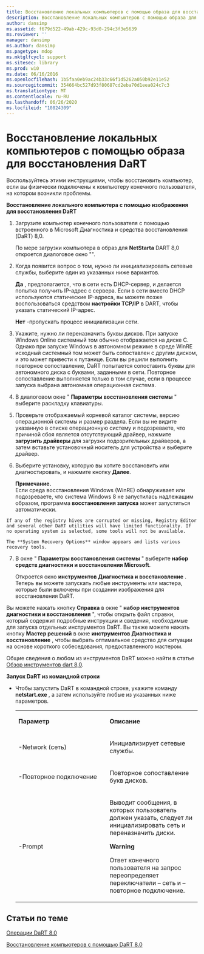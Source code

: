 ```yaml
---
title: Восстановление локальных компьютеров с помощью образа для восстановления DaRT
description: Восстановление локальных компьютеров с помощью образа для восстановления DaRT
author: dansimp
ms.assetid: f679d522-49ab-429c-93d0-294c3f3e5639
ms.reviewer: ''
manager: dansimp
ms.author: dansimp
ms.pagetype: mdop
ms.mktglfcycl: support
ms.sitesec: library
ms.prod: w10
ms.date: 06/16/2016
ms.openlocfilehash: 1b5faa0eb9ac24b33c66f1d5262a050b92e11e52
ms.sourcegitcommit: 354664bc527d93f80687cd2eba70d1eea024c7c3
ms.translationtype: MT
ms.contentlocale: ru-RU
ms.lasthandoff: 06/26/2020
ms.locfileid: "10824309"
---
```

# Восстановление локальных компьютеров с помощью образа для восстановления DaRT


Воспользуйтесь этими инструкциями, чтобы восстановить компьютер, если вы физически подключены к компьютеру конечного пользователя, на котором возникли проблемы.

**Восстановление локального компьютера с помощью изображения для восстановления DaRT**

1.  Загрузите компьютер конечного пользователя с помощью встроенного в Microsoft Диагностика и средства восстановления (DaRT) 8,0.

    По мере загрузки компьютера в образ для **NetStartа** DART 8,0 откроется диалоговое окно "".

2.  Когда появится вопрос о том, нужно ли инициализировать сетевые службы, выберите один из указанных ниже вариантов.

    **Да** , предполагается, что в сети есть DHCP-сервер, и делается попытка получить IP-адрес с сервера. Если в сети вместо DHCP используются статические IP-адреса, вы можете позже воспользоваться средством **настройки TCP/IP** в DART, чтобы указать статический IP-адрес.

    **Нет** -пропускать процесс инициализации сети.

3.  Укажите, нужно ли переназначить буквы дисков. При запуске Windows Online системный том обычно отображается на диске C. Однако при запуске Windows в автономном режиме в среде WinRE исходный системный том может быть сопоставлен с другим диском, и это может привести к путанице. Если вы решили выполнить повторное сопоставление, DaRT попытается сопоставить буквы для автономного диска с буквами, заданными в сети. Повторное сопоставление выполняется только в том случае, если в процессе запуска выбрана автономная операционная система.

4.  В диалоговом окне " **Параметры восстановления системы** " выберите раскладку клавиатуры.

5.  Проверьте отображаемый корневой каталог системы, версию операционной системы и размер раздела. Если вы не видите указанную в списке операционную систему и подозреваете, что причиной сбоя является отсутствующий драйвер, нажмите **загрузить драйверы** для загрузки подозрительных драйверов, а затем вставьте установочный носитель для устройства и выберите драйвер.

6.  Выберите установку, которую вы хотите восстановить или диагностировать, и нажмите кнопку **Далее**.

    **Примечание.**  
    Если среда восстановления Windows (WinRE) обнаруживает или подозреваете, что система Windows 8 не запустилась надлежащим образом, программа **восстановления запуска** может запуститься автоматически.



~~~
If any of the registry hives are corrupted or missing, Registry Editor and several other DaRT utilities will have limited functionality. If no operating system is selected, some tools will not be available.

The **System Recovery Options** window appears and lists various recovery tools.
~~~

7. В окне " **Параметры восстановления системы** " выберите **набор средств диагностики и восстановления Microsoft**.

   Откроется окно **инструментов Диагностика и восстановление** . Теперь вы можете запускать любые инструменты или мастера, которые были включены при создании изображения для восстановления DaRT.

Вы можете нажать кнопку **Справка** в окне " **набор инструментов диагностики и восстановления** ", чтобы открыть файл справки, который содержит подробные инструкции и сведения, необходимые для запуска отдельных инструментов DaRT. Вы также можете нажать кнопку **Мастер решений** в окне **инструментов Диагностика и восстановление** , чтобы выбрать оптимальное средство для ситуации на основе короткого собеседования, предоставленного мастером.

Общие сведения о любом из инструментов DaRT можно найти в статье [Обзор инструментов dart 8,0](overview-of-the-tools-in-dart-80-dart-8.md).

**Запуск DaRT из командной строки**

- Чтобы запустить DaRT в командной строке, укажите команду **netstart.exe** , а затем используйте любые из указанных ниже параметров.

  <table>
  <colgroup>
  <col width="50%" />
  <col width="50%" />
  </colgroup>
  <tbody>
  <tr class="odd">
  <td align="left"><p><strong>Параметр</strong></p></td>
  <td align="left"><p><strong>Описание</strong></p></td>
  </tr>
  <tr class="even">
  <td align="left"><p>-Network (сеть)</p></td>
  <td align="left"><p>Инициализирует сетевые службы.</p></td>
  </tr>
  <tr class="odd">
  <td align="left"><p>-Повторное подключение</p></td>
  <td align="left"><p>Повторное сопоставление букв дисков.</p></td>
  </tr>
  <tr class="even">
  <td align="left"><p>-Prompt</p></td>
  <td align="left"><p>Выводит сообщения, в которых пользователь должен указать, следует ли инициализировать сеть и переназначить диски.</p>
  <div class="alert">
  <strong>Warning</strong><br/><p>Ответ конечного пользователя на запрос переопределяет переключатели – сеть и – повторное подключение.</p>
  </div>
  <div>

  </div></td>
  </tr>
  </tbody>
  </table>



## Статьи по теме


[Операции DaRT 8.0](operations-for-dart-80-dart-8.md)

[Восстановление компьютеров с помощью DaRT 8.0](recovering-computers-using-dart-80-dart-8.md)









